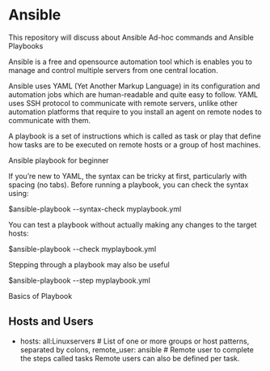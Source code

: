 # Ansible
This repository will discuss about Ansible Ad-hoc commands and Ansible Playbooks

Ansible is a free and opensource automation tool which is enables you to manage and control multiple servers from one central location.

Ansible uses YAML (Yet Another Markup Language) in its configuration and automation jobs which are human-readable and quite easy to follow. YAML uses SSH protocol to communicate with remote servers, unlike other automation platforms that require to you install an agent on remote nodes to communicate with them.

A playbook is a set of instructions which is called as task or play that define how tasks are to be executed on remote hosts or a group of host machines. 


Ansible playbook for beginner

If you’re new to YAML, the syntax can be tricky at first, particularly with spacing (no tabs). Before running a playbook, you can check the syntax using:

$ansible-playbook --syntax-check myplaybook.yml

You can test a playbook without actually making any changes to the target hosts:

$ansible-playbook --check myplaybook.yml

Stepping through a playbook may also be useful

$ansible-playbook --step myplaybook.yml

Basics of Playbook

Hosts and Users
---
- hosts: all:Linuxservers           # List of one or more groups or host patterns, separated by colons, 
  remote_user: ansible              # Remote user to complete the steps called tasks Remote users can also be defined per task.
  
  


 
